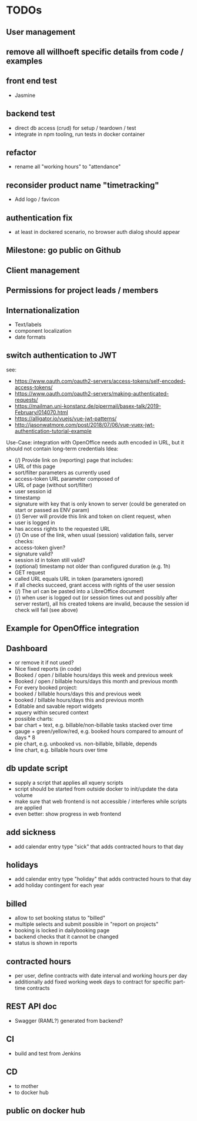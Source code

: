# TODOs

## User management

## remove all willhoeft specific details from code / examples

## front end test
* Jasmine

## backend test
* direct db access (crud) for setup / teardown / test
* integrate in npm tooling, run tests in docker container

## refactor
* rename all "working hours" to "attendance"

## reconsider product name "timetracking"
* Add logo / favicon

## authentication fix
* at least in dockered scenario, no browser auth dialog should appear

## Milestone: go public on Github

## Client management

## Permissions for project leads / members

## Internationalization
* Text/labels
* component localization
* date formats

## switch authentication to JWT
see:
* https://www.oauth.com/oauth2-servers/access-tokens/self-encoded-access-tokens/
* https://www.oauth.com/oauth2-servers/making-authenticated-requests/
* https://mailman.uni-konstanz.de/pipermail/basex-talk/2019-February/014070.html
* https://alligator.io/vuejs/vue-jwt-patterns/
* http://jasonwatmore.com/post/2018/07/06/vue-vuex-jwt-authentication-tutorial-example

Use-Case: integration with OpenOffice needs auth encoded in URL, but it should not contain long-term credentials
Idea:
* (/) Provide link on (reporting) page that includes:
 * URL of this page
 * sort/filter parameters as currently used
 * access-token URL parameter composed of
  * URL of page (without sort/filter)
  * user session id
  * timestamp
  * signature with key that is only known to server (could be generated on start or passed as ENV param)
* (/) Server will provide this link and token on client request, when
 * user is logged in
 * has access rights to the requested URL
* (/) On use of the link, when usual (session) validation fails, server checks:
 * access-token given?
 * signature valid?
 * session id in token still valid?
 * (optional) timestamp not older than configured duration (e.g. 1h)
 * GET request
 * called URL equals URL in token (parameters ignored)
* if all checks succeed, grant access with rights of the user session
* (/) The url can be pasted into a LibreOffice document
* (/) when user is logged out (or session times out and possibly after server restart), all his created tokens are invalid, because the session id check will fail (see above)

## Example for OpenOffice integration

## Dashboard
* or remove it if not used?
* Nice fixed reports (in code)
 * Booked / open / billable hours/days this week and previous week
 * Booked / open / billable hours/days this month and previous month
 * For every booked project:
  * booked / billable hours/days this and previous week
  * booked / billable hours/days this and previous month
* Editable and savable report widgets
 * xquery within secured context
 * possible charts:
  * bar chart + text, e.g. billable/non-billable tasks stacked over time
  * gauge + green/yellow/red, e.g. booked hours compared to amount of days * 8
  * pie chart, e.g. unbooked vs. non-billable, billable, depends
  * line chart, e.g. billable hours over time

## db update script
* supply a script that applies all xquery scripts
* script should be started from outside docker to init/update the data volume
* make sure that web frontend is not accessible / interferes while scripts are applied
 * even better: show progress in web frontend

## add sickness
* add calendar entry type "sick" that adds contracted hours to that day

## holidays
* add calendar entry type "holiday" that adds contracted hours to that day
* add holiday contingent for each year

## billed
* allow to set booking status to "billed"
 * multiple selects and submit possible in "report on projects"
 * booking is locked in dailybooking page
 * backend checks that it cannot be changed
 * status is shown in reports

## contracted hours
* per user, define contracts with date interval and working hours per day
* additionally add fixed working week days to contract for specific part-time contracts

## REST API doc
* Swagger (RAML?) generated from backend?

## CI
* build and test from Jenkins

## CD
* to mother
* to docker hub

## public on docker hub
